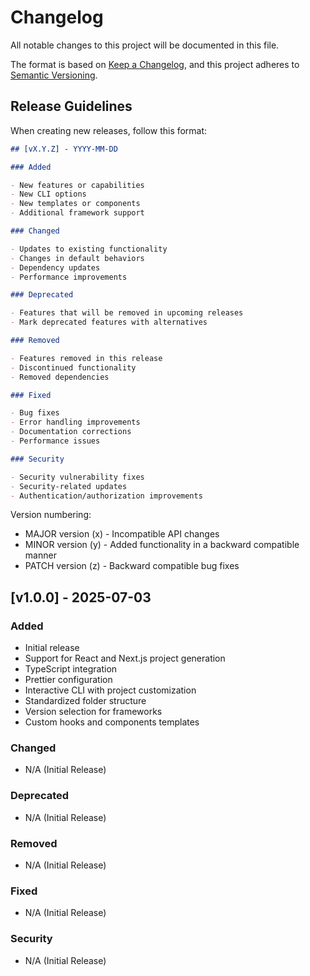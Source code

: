 # Changelog

All notable changes to this project will be documented in this file.

The format is based on [Keep a Changelog](https://keepachangelog.com/en/1.0.0/),
and this project adheres to [Semantic Versioning](https://semver.org/spec/v2.0.0.html).

## Release Guidelines

When creating new releases, follow this format:

```markdown
## [vX.Y.Z] - YYYY-MM-DD

### Added

- New features or capabilities
- New CLI options
- New templates or components
- Additional framework support

### Changed

- Updates to existing functionality
- Changes in default behaviors
- Dependency updates
- Performance improvements

### Deprecated

- Features that will be removed in upcoming releases
- Mark deprecated features with alternatives

### Removed

- Features removed in this release
- Discontinued functionality
- Removed dependencies

### Fixed

- Bug fixes
- Error handling improvements
- Documentation corrections
- Performance issues

### Security

- Security vulnerability fixes
- Security-related updates
- Authentication/authorization improvements
```

Version numbering:

- MAJOR version (x) - Incompatible API changes
- MINOR version (y) - Added functionality in a backward compatible manner
- PATCH version (z) - Backward compatible bug fixes

## [v1.0.0] - 2025-07-03

### Added

- Initial release
- Support for React and Next.js project generation
- TypeScript integration
- Prettier configuration
- Interactive CLI with project customization
- Standardized folder structure
- Version selection for frameworks
- Custom hooks and components templates

### Changed

- N/A (Initial Release)

### Deprecated

- N/A (Initial Release)

### Removed

- N/A (Initial Release)

### Fixed

- N/A (Initial Release)

### Security

- N/A (Initial Release)
